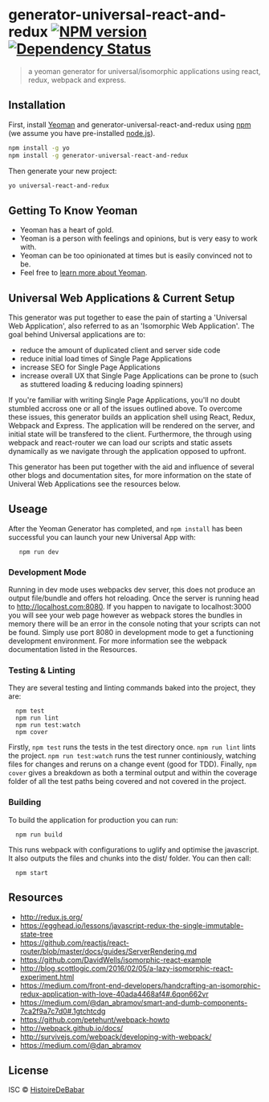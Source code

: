 # generator-universal-react-and-redux [![NPM version][npm-image]][npm-url] [![Dependency Status][daviddm-image]][daviddm-url]
> a yeoman generator for universal/isomorphic applications using react, redux, webpack and express.

## Installation

First, install [Yeoman](http://yeoman.io) and generator-universal-react-and-redux using [npm](https://www.npmjs.com/) (we assume you have pre-installed [node.js](https://nodejs.org/)).

```bash
npm install -g yo
npm install -g generator-universal-react-and-redux
```

Then generate your new project:

```bash
yo universal-react-and-redux
```

## Getting To Know Yeoman

 * Yeoman has a heart of gold.
 * Yeoman is a person with feelings and opinions, but is very easy to work with.
 * Yeoman can be too opinionated at times but is easily convinced not to be.
 * Feel free to [learn more about Yeoman](http://yeoman.io/).

## Universal Web Applications & Current Setup

This generator was put together to ease the pain of starting a 'Universal Web Application',
also referred to as an 'Isomorphic Web Application'.  The goal behind Universal applications
are to:
 * reduce the amount of duplicated client and server side code
 * reduce initial load times of Single Page Applications
 * increase SEO for Single Page Applications
 * increase overall UX that Single Page Applications can be prone to (such as stuttered loading & reducing loading spinners)

If you're familiar with writing Single Page Applications, you'll no doubt stumbled accross one or all of the issues outlined
above.  To overcome these issues, this generator builds an application shell using React, Redux, Webpack and Express. The application
will be rendered on the server, and initial state will be transfered to the client.  Furthermore, the through using webpack and react-router
we can load our scripts and static assets dynamically as we navigate through the application opposed to upfront.

This generator has been put together with the aid and influence of several other blogs and documentation sites, for more information
on the state of Univeral Web Applications see the resources below.

## Useage

After the Yeoman Generator has completed, and `npm install` has been successful you can launch your new Universal App with:
```
   npm run dev
```
### Development Mode

Running in dev mode uses webpacks dev server, this does not produce an output file/bundle and offers hot reloading.
Once the server is running head to http://localhost.com:8080.  If you happen to navigate to localhost:3000 you will see your web page
however as webpack stores the bundles in memory there will be an error in the console noting that your scripts can not be found.  Simply
use port 8080 in development mode to get a functioning development environment.  For more information see the webpack documentation listed
in the Resources.

### Testing & Linting

They are several testing and linting commands baked into the project, they are:
```
  npm test
  npm run lint
  npm run test:watch
  npm cover
```
Firstly, `npm test` runs the tests in the test directory once.  `npm run lint` lints the project.  `npm run test:watch` runs the test runner continiously, watching
files for changes and reruns on a change event (good for TDD). Finally, `npm cover` gives a breakdown as both a terminal output and within the coverage folder of all
the test paths being covered and not covered in the project.

### Building

To build the application for production you can run:
```
  npm run build
```
This runs webpack with configurations to uglify and optimise the javascript.  It also outputs the files and chunks into the dist/ folder.
You can then call:
```
  npm start
```

## Resources

- http://redux.js.org/
- https://egghead.io/lessons/javascript-redux-the-single-immutable-state-tree
- https://github.com/reactjs/react-router/blob/master/docs/guides/ServerRendering.md
- https://github.com/DavidWells/isomorphic-react-example
- http://blog.scottlogic.com/2016/02/05/a-lazy-isomorphic-react-experiment.html
- https://medium.com/front-end-developers/handcrafting-an-isomorphic-redux-application-with-love-40ada4468af4#.6qon662vr
- https://medium.com/@dan_abramov/smart-and-dumb-components-7ca2f9a7c7d0#.1gtchtcdg
- https://github.com/petehunt/webpack-howto
- http://webpack.github.io/docs/
- http://survivejs.com/webpack/developing-with-webpack/
- https://medium.com/@dan_abramov

## License

ISC © [HistoireDeBabar](http://histoiredebabar.github.io/)


[npm-image]: https://badge.fury.io/js/generator-universal-react-and-redux.svg
[npm-url]: https://npmjs.org/package/generator-universal-react-and-redux
[daviddm-image]: https://david-dm.org/HistoireDeBabar/generator-universal-react-and-redux.svg?theme=shields.io
[daviddm-url]: https://david-dm.org/HistoireDeBabar/generator-universal-react-and-redux
